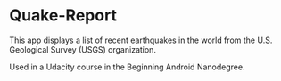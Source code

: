 # Quake-Report
This app displays a list of recent earthquakes in the world
from the U.S. Geological Survey (USGS) organization.

Used in a Udacity course in the Beginning Android Nanodegree.
